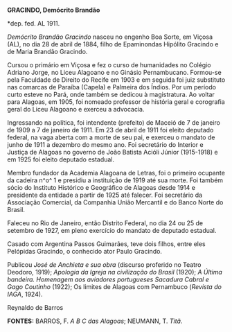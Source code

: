 **GRACINDO, Demócrito Brandão**

\*dep. fed. AL 1911.

*Demócrito Brandão Gracindo* nasceu no engenho Boa Sorte, em Viçosa
(AL), no dia 28 de abril de 1884, filho de Epaminondas Hipólito Gracindo
e de Maria Brandão Gracindo.

Cursou o primário em Viçosa e fez o curso de humanidades no Colégio
Adriano Jorge, no Liceu Alagoano e no Ginásio Pernambucano. Formou-se
pela Faculdade de Direito do Recife em 1903 e em seguida foi juiz
substituto nas comarcas de Paraíba (Capela) e Palmeira dos Índios. Por
um período curto esteve no Pará, onde também se dedicou à magistratura.
Ao voltar para Alagoas, em 1905, foi nomeado professor de história geral
e corografia geral do Liceu Alagoano e exerceu a advocacia.

Ingressando na política, foi intendente (prefeito) de Maceió de 7 de
janeiro de 1909 a 7 de janeiro de 1911. Em 23 de abril de 1911 foi
eleito deputado federal, na vaga aberta com a morte de seu pai, e
exerceu o mandato de junho de 1911 a dezembro do mesmo ano. Foi
secretário do Interior e Justiça de Alagoas no governo de João Batista
Acióli Júnior (1915-1918) e em 1925 foi eleito deputado estadual.

Membro fundador da Academia Alagoana de Letras, foi o primeiro ocupante
da cadeira n^o^ 1 e presidiu a instituição de 1919 até sua morte. Foi
também sócio do Instituto Histórico e Geográfico de Alagoas desde 1914 e
presidente da entidade a partir de 1925 até falecer. Foi secretário da
Associação Comercial, da Companhia União Mercantil e do Banco Norte do
Brasil.

Faleceu no Rio de Janeiro, então Distrito Federal, no dia 24 ou 25 de
setembro de 1927, em pleno exercício do mandato de deputado estadual.

Casado com Argentina Passos Guimarães, teve dois filhos, entre eles
Pelópidas Gracindo, o conhecido ator Paulo Gracindo.

Publicou *José de Anchieta e sua obra* (discurso proferido no Teatro
Deodoro, 1919); *Apologia da Igreja na civilização do Brasil* (1920); *A
Última bandeira. Homenagem aos aviadores portugueses Sacadura Cabral e
Gago Coutinho* (1922); Os limites de Alagoas com Pernambuco (*Revista do
IAGA*, 1924).

Reynaldo de Barros

**FONTES:** BARROS, F. *A B C das Alagoas*; NEUMANN, T. *Titã*.
